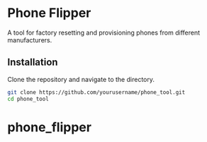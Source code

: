 # Phone Flipper

A tool for factory resetting and provisioning phones from different manufacturers.

## Installation

Clone the repository and navigate to the directory.

```bash
git clone https://github.com/yourusername/phone_tool.git
cd phone_tool
```
# phone_flipper
